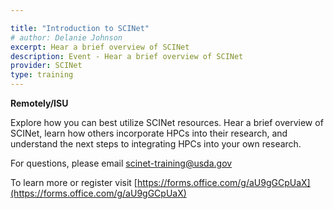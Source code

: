 ```yaml
---

title: "Introduction to SCINet"
# author: Delanie Johnson
excerpt: Hear a brief overview of SCINet
description: Event - Hear a brief overview of SCINet
provider: SCINet
type: training
---
```


**Remotely/ISU**   

Explore how you can best utilize SCINet resources. Hear a brief overview of SCINet, learn how others incorporate HPCs into their research, and understand the next steps to integrating HPCs into your own research. 

For questions, please email scinet-training@usda.gov

To learn more or register visit [https://forms.office.com/g/aU9gGCpUaX](https://forms.office.com/g/aU9gGCpUaX)